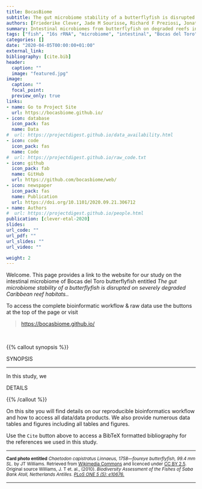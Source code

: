 ```yaml
---
title: BocasBiome
subtitle: The gut microbiome stability of a butterflyfish is disrupted on severely degraded Caribbean reef habitats.
authors: [Friederike Clever, Jade M Sourisse, Richard F Preziosi, Jonathan A Eisen, E Catalina Rodriguez Guerra, Jarrod J Scott, Laetitia GE Wilkins, Andrew H Altieri, W Owen McMillan, Matthieu Leray]
summary: Intestinal microbiomes from butterflyfish on degraded reefs in Bocas del Toro.
tags: ["fish", "16s rRNA", "microbiome", "intestinal", "Bocas del Toro", "coral reefs"]
categories: []
date: "2020-04-05T00:00:00+01:00"
external_link:
bibliography: [cite.bib]
header:
  caption: ""
  image: "featured.jpg"
image:
  caption: ""
  focal_point:
  preview_only: true
links:
- name: Go to Project Site
  url: https://bocasbiome.github.io/
- icon: database
  icon_pack: fas
  name: Data
#  url: https://projectdigest.github.io/data_availability.html
- icon: code
  icon_pack: fas
  name: Code
#  url: https://projectdigest.github.io/raw_code.txt
- icon: github
  icon_pack: fab
  name: GitHub
  url: https://github.com/bocasbiome/web/
- icon: newspaper
  icon_pack: fas
  name: Publication
  url: https://doi.org/10.1101/2020.09.21.306712
- name: Authors
#  url: https://projectdigest.github.io/people.html
publication: [clever-etal-2020]
slides:
url_code: ""
url_pdf: ""
url_slides: ""
url_video: ""

weight: 2
---
```


Welcome. This page provides a link to the website for our study on the intestinal microbiome of Bocas del Toro butterflyfish entitled <em>The gut microbiome stability of a butterflyfish is disrupted on severely degraded Caribbean reef habitats.</em>. 

To access the complete bioinformatic workflow & raw data use the buttons at the top of the page or visit
>https://bocasbiome.github.io/

<br/>

{{% callout synopsis %}}

SYNOPSIS
<hr>
In this study, we

DETAILS

{{% /callout %}}

On this site you will find details on our reproducible bioinformatics workflow and how to access all data/data products. We also provide numerous data tables and figures including all tables and figures.

Use the `Cite` button above to access a BibTeX formatted bibliography for the references we used in this study.

<hr>

<p><small>

**Card photo entitled** <em>Chaetodon capistratus Linnaeus, 1758—foureye butterflyfish, 99.4 mm SL.</em> by JT Williams. Retrieved from <a href="https://commons.wikimedia.org/wiki/File:Chaetodon_capistratus_-_pone.0010676.g099.png">Wikimedia Commons</a> and licenced under <a href="https://creativecommons.org/licenses/by/2.5/deed.en">CC BY 2.5</a>. Original source Williams, J. T et. al., (2010). <em>Biodiversity Assessment of the Fishes of Saba Bank Atoll, Netherlands Antilles<em>. <a href="https://doi.org/10.1371/journal.pone.0010676"> PLoS ONE 5 (5): e10676.</a>
</small></p>

<hr>